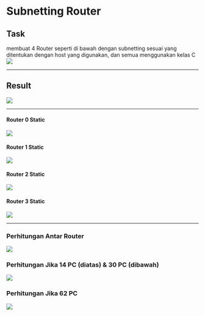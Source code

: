 # Subnetting Router

## Task

membuat 4 Router seperti di bawah dengan subnetting sesuai yang ditentukan dengan host yang digunakan, dan semua menggunakan kelas C
![](assets/soal.jpg)

---

## Result

![](assets/result.png)

---

#### Router 0 Static

![](assets/route0.png)

#### Router 1 Static

![](assets/route1.png)

#### Router 2 Static

![](assets/route2.png)

#### Router 3 Static

![](assets/route3.png)

---

### Perhitungan Antar Router

![](assets/perhitungan.jpg)

### Perhitungan Jika 14 PC (diatas) & 30 PC (dibawah)

![](assets/perhitungan2.jpg)

### Perhitungan Jika 62 PC

![](assets/perhitungan3.jpg)
